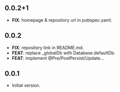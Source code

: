 ## 0.0.2+1

 - **FIX**: homepage & repository url in pubspec.yaml.

## 0.0.2

 - **FIX**: repository link in README.md.
 - **FEAT**: replace _globalDb with Database.defaultDb.
 - **FEAT**: implement @Pre/PostPersist/Update...

## 0.0.1

- Initial version.
